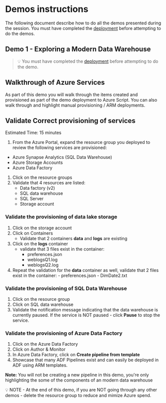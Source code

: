 # Demos instructions

The following document describe how to do all the demos presented during the session. You must have completed the [deployment](../deployment/README.md) before attempting to do the demos.


## Demo 1 - Exploring a Modern Data Warehouse 

> 💡 You must have completed the [deployment](../deployment/README.md) before attempting to do the demo.




## Walkthrough of Azure Services

As part of this demo you will walk through the items created and provisioned as part of the demo deployment to Azure Script.
You can also walk through and highlight manual provisioning / ARM deployments.

## Validate Correct provisioning of services


Estimated Time: 15 minutes
 
1. From the Azure Portal, expand the resource group you deployed to review the following services are provisioned:

- Azure Synapse Analytics (SQL Data Warehouse)
- Azure Storage Accounts
- Azure Data Factory


1. Click on the resource groups
1. Validate that 4 resources are listed:
    - Data factory (v2)
    - SQL data warehouse
    - SQL Server
    - Storage account

### Validate the provisioning of data lake storage

1. Click on the storage account
1. Click on Containers
    - Validate that 2 containers **data** and **logs** are existing
1. Click on the **logs** container
    - validate that 3 files exist in the container:
        - preferences.json
        - weblogsQ1.log
        - weblogsQ2.log
1. Repeat the validation for the **data** container as well, validate that 2 files exist in the container:
       - preferences.json
       - DimDate2.txt
       
### Validate the provisioning of SQL Data Warehouse

1. Click on the resource group
1. Click on SQL data warehouse
1. Validate the notification message indicating that the data warehouse is currently paused.
   If the service is NOT paused - click **Pause** to stop the service.

### Validate the provisioning of Azure Data Factory


1. Click on the Azure Data Factory
1. Click on Author & Monitor
1. In Azure Data Factory, click on **Create pipeline from template**
1. Showcase that many ADF Pipelines exist and can easily be deployed in ADF using ARM templates.

**Note:** You will not be creating a new pipeline in this demo, you're only highlighting the some of the components of an modern data warehouse

💡 NOTE - At the end of this demo, if you are NOT going through any other demos - delete the resource group to reduce and mimize Azure spend.
